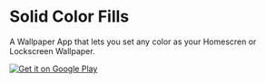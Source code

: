 # Solid Color Fills

A Wallpaper App that lets you set any color as your Homescren or Lockscreen Wallpaper.

<a href='https://play.google.com/store/apps/details?id=com.makeshtech.solid_color_fills&pcampaignid=pcampaignidMKT-Other-global-all-co-prtnr-py-PartBadge-Mar2515-1'><img alt='Get it on Google Play' src='https://play.google.com/intl/en_us/badges/static/images/badges/en_badge_web_generic.png'/></a>
